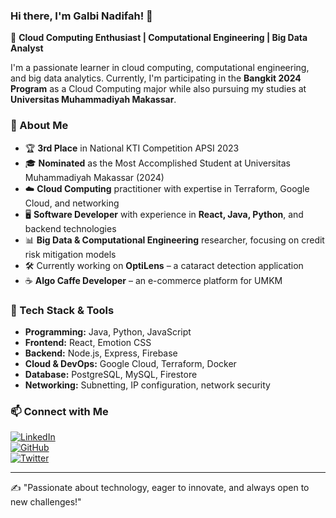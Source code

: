 ### Hi there, I'm Galbi Nadifah! 👋

🚀 **Cloud Computing Enthusiast | Computational Engineering | Big Data Analyst**

I'm a passionate learner in cloud computing, computational engineering, and big data analytics. Currently, I'm participating in the **Bangkit 2024 Program** as a Cloud Computing major while also pursuing my studies at **Universitas Muhammadiyah Makassar**.

### 🌟 About Me
- 🏆 **3rd Place** in National KTI Competition APSI 2023
- 🎓 **Nominated** as the Most Accomplished Student at Universitas Muhammadiyah Makassar (2024)
- ☁️ **Cloud Computing** practitioner with expertise in Terraform, Google Cloud, and networking
- 🖥️ **Software Developer** with experience in **React, Java, Python**, and backend technologies
- 📊 **Big Data & Computational Engineering** researcher, focusing on credit risk mitigation models
- 🛠️ Currently working on **OptiLens** – a cataract detection application
- ☕ **Algo Caffe Developer** – an e-commerce platform for UMKM

### 🔧 Tech Stack & Tools
- **Programming:** Java, Python, JavaScript
- **Frontend:** React, Emotion CSS
- **Backend:** Node.js, Express, Firebase
- **Cloud & DevOps:** Google Cloud, Terraform, Docker
- **Database:** PostgreSQL, MySQL, Firestore
- **Networking:** Subnetting, IP configuration, network security

### 📫 Connect with Me
[![LinkedIn](https://img.shields.io/badge/LinkedIn-blue?style=flat&logo=linkedin)](https://www.linkedin.com/in/galbinadifah)  
[![GitHub](https://img.shields.io/badge/GitHub-black?style=flat&logo=github)](https://github.com/galbinadifah)  
[![Twitter](https://img.shields.io/badge/Twitter-blue?style=flat&logo=twitter)](https://twitter.com/yourhandle)  

---
✍️ "Passionate about technology, eager to innovate, and always open to new challenges!"

